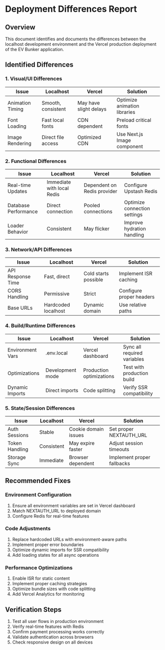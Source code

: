 # Deployment Differences Report

## Overview
This document identifies and documents the differences between the localhost development environment and the Vercel production deployment of the EV Bunker application.

## Identified Differences

### 1. Visual/UI Differences
| Issue | Localhost | Vercel | Solution |
|-------|-----------|--------|----------|
| Animation Timing | Smooth, consistent | May have slight delays | Optimize animation libraries |
| Font Loading | Fast local fonts | CDN dependent | Preload critical fonts |
| Image Rendering | Direct file access | Optimized CDN | Use Next.js Image component |

### 2. Functional Differences
| Issue | Localhost | Vercel | Solution |
|-------|-----------|--------|----------|
| Real-time Updates | Immediate with local Redis | Dependent on Redis provider | Configure Upstash Redis |
| Database Performance | Direct connection | Pooled connections | Optimize connection settings |
| Loader Behavior | Consistent | May flicker | Improve hydration handling |

### 3. Network/API Differences
| Issue | Localhost | Vercel | Solution |
|-------|-----------|--------|----------|
| API Response Time | Fast, direct | Cold starts possible | Implement ISR caching |
| CORS Handling | Permissive | Strict | Configure proper headers |
| Base URLs | Hardcoded localhost | Dynamic domain | Use relative paths |

### 4. Build/Runtime Differences
| Issue | Localhost | Vercel | Solution |
|-------|-----------|--------|----------|
| Environment Vars | .env.local | Vercel dashboard | Sync all required variables |
| Optimizations | Development mode | Production optimizations | Test with production build |
| Dynamic Imports | Direct imports | Code splitting | Verify SSR compatibility |

### 5. State/Session Differences
| Issue | Localhost | Vercel | Solution |
|-------|-----------|--------|----------|
| Auth Sessions | Stable | Cookie domain issues | Set proper NEXTAUTH_URL |
| Token Handling | Consistent | May expire faster | Adjust session timeouts |
| Storage Sync | Immediate | Browser dependent | Implement proper fallbacks |

## Recommended Fixes

### Environment Configuration
1. Ensure all environment variables are set in Vercel dashboard
2. Match NEXTAUTH_URL to deployed domain
3. Configure Redis for real-time features

### Code Adjustments
1. Replace hardcoded URLs with environment-aware paths
2. Implement proper error boundaries
3. Optimize dynamic imports for SSR compatibility
4. Add loading states for all async operations

### Performance Optimizations
1. Enable ISR for static content
2. Implement proper caching strategies
3. Optimize bundle sizes with code splitting
4. Add Vercel Analytics for monitoring

## Verification Steps
1. Test all user flows in production environment
2. Verify real-time features with Redis
3. Confirm payment processing works correctly
4. Validate authentication across browsers
5. Check responsive design on all devices
